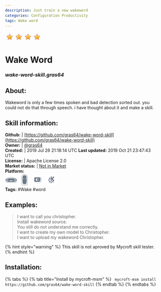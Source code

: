 ```yaml
--- 
description: Just train a new wakeword
categories: Configuration Productivity   
tags: Wake word   
---
```


![](../.gitbook/assets/star.png)![](../.gitbook/assets/star.png)![](../.gitbook/assets/star.png)![](../.gitbook/assets/star.png)  
# Wake Word  
### _wake-word-skill.gras64_  
## About:  
Wakeword is only a few times spoken and bad detection sorted out. you could not do that through speech. i have thought about it and make a skill.

## Skill information:  
**Github:** | [https://github.com/gras64/wake-word-skill](https://github.com/gras64/wake-word-skill)  
**Owner:** | [@gras64](https://github.com/gras64)  
**Created:** | 2019 Jul 26 21:18:14 UTC  **Last updated:** 2019 Oct 21 23:47:43 UTC  
**License:** | Apache License 2.0  
**Market status:** | [Not in Market](https://market.mycroft.ai/skill/)  
**Platform:**  
 ![](../.gitbook/assets/mark-1-icon.png)  ![](../.gitbook/assets/mark-2-icon.png)  ![](../.gitbook/assets/picroft-icon.png)  ![](../.gitbook/assets/kde.png)   
**Tags:** \#Wake \#word   
## Examples:  
> I want to call you christopher.  
> Install wakeword source.  
> You still do not understand me correctly.  
> I want to create my own model to Christopher.  
> I want to upload my wakeword Christopher.  
  
{% hint style="warning" %}
This skill is not aproved by Mycroft skill tester.
{% endhint %}
    
## Installation:  
{% tabs %}
{% tab title="Install by mycroft-msm" %}
``` mycroft-msm install https://github.com/gras64/wake-word-skill```
{% endtab %}
  {% endtabs %}
  